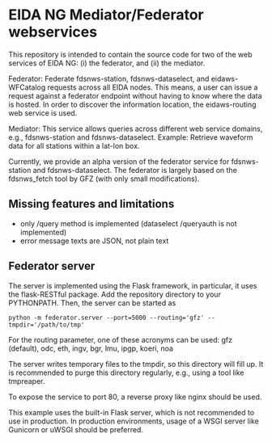 EIDA NG Mediator/Federator webservices
======================================

This repository is intended to contain the source code for two of the web
services of EIDA NG: (i) the federator, and (ii) the mediator.

Federator: Federate fdsnws-station, fdsnws-dataselect, and eidaws-WFCatalog
requests across all EIDA nodes. This means, a user can issue a request against
a federator endpoint without having to know where the data is hosted. In order 
to discover the information location, the eidaws-routing web service is used.

Mediator: This service allows queries across different web service domains, 
e.g., fdsnws-station and fdsnws-dataselect. Example: Retrieve waveform data
for all stations within a lat-lon box.

Currently, we provide an alpha version of the federator service for
fdsnws-station and fdsnws-dataselect. The federator is largely based on the 
fdsnws_fetch tool by GFZ (with only small modifications).


Missing features and limitations
--------------------------------

* only /query method is implemented (dataselect /queryauth is not implemented)
* error message texts are JSON, not plain text


Federator server
----------------

The server is implemented using the Flask framework, in particular, it uses 
the flask-RESTful package. Add the repository directory to your PYTHONPATH.
Then, the server can be started as

````
python -m federator.server --port=5000 --routing='gfz' --tmpdir='/path/to/tmp'
````

For the routing parameter, one of these acronyms can be used:
gfz (default), odc, eth, ingv, bgr, lmu, ipgp, koeri, noa

The server writes temporary files to the tmpdir, so this directory will fill up.
It is recommended to purge this directory regularly, e.g., using a tool like
tmpreaper.

To expose the service to port 80, a reverse proxy like nginx should be used. 

This example uses the built-in Flask server, which is not recommended to use in
production. In production environments, usage of a WSGI server like Gunicorn or
uWSGI should be preferred.
